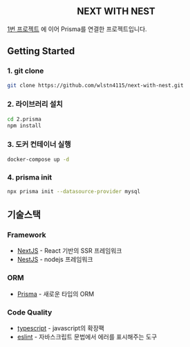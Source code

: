 <center><h2>NEXT WITH NEST</h2></center>

[1번 프로젝트](https://github.com/wlstn4115/next-with-nest/tree/main/1.nest) 에 이어 Prisma를 연결한 프로젝트입니다.

## Getting Started

### 1. git clone

```bash
git clone https://github.com/wlstn4115/next-with-nest.git
```

### 2. 라이브러리 설치

```bash
cd 2.prisma
npm install
```

### 3. 도커 컨테이너 실행

```bash
docker-compose up -d
```

### 4. prisma init

```bash
npx prisma init --datasource-provider mysql
```

## 기술스택

### Framework

- [NextJS](https://nextjs.org/) - React 기반의 SSR 프레임워크
- [NestJS](https://nestjs.com/) - nodejs 프레임워크

### ORM

- [Prisma](https://www.prisma.io/) - 새로운 타입의 ORM

### Code Quality

- [typescript](https://www.typescriptlang.org/) - javascript의 확장팩
- [eslint](https://eslint.org/) - 자바스크립트 문법에서 에러를 표시해주는 도구
